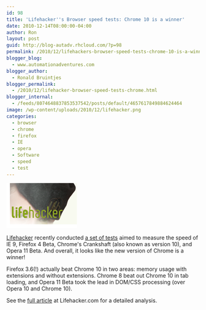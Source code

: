 ```yaml
---
id: 98
title: 'Lifehacker''s Browser speed tests: Chrome 10 is a winner'
date: 2010-12-14T08:00:00-04:00
author: Ron
layout: post
guid: http://blog-autadv.rhcloud.com/?p=98
permalink: /2010/12/lifehackers-browser-speed-tests-chrome-10-is-a-winner.html
blogger_blog:
  - www.automationadventures.com
blogger_author:
  - Ronald Bruintjes
blogger_permalink:
  - /2010/12/lifehacker-browser-speed-tests-chrome.html
blogger_internal:
  - /feeds/8074648837853537542/posts/default/4657617849884624464
image: /wp-content/uploads/2010/12/lifehacker.png
categories:
  - browser
  - chrome
  - firefox
  - IE
  - opera
  - Software
  - speed
  - test
---
```

![](/wp-content/uploads/2010/12/lifehacker.png)

<a href="http://lifehacker.com/" target="_blank">Lifehacker</a> recently conducted <a href="http://lifehacker.com/5711040/browser-speed-tests-ie-9-firefox-4-beta-chromes-crankshaft-and-opera-11-beta" target="_blank">a set of tests</a> aimed to measure the speed of IE 9, Firefox 4 Beta, Chrome's Crankshaft (also known as version 10), and Opera 11 Beta. And overall, it looks like the new version of Chrome is a winner!

Firefox 3.6(!) actually beat Chrome 10 in two areas: memory usage with extensions and without extensions. Chrome 8 beat out Chrome 10 in tab loading, and Opera 11 Beta took the lead in DOM/CSS processing (over Opera 10 and Chrome 10).

See the <a href="http://lifehacker.com/5711040/browser-speed-tests-ie-9-firefox-4-beta-chromes-crankshaft-and-opera-11-beta" target="_blank">full article</a> at Lifehacker.com for a detailed analysis.